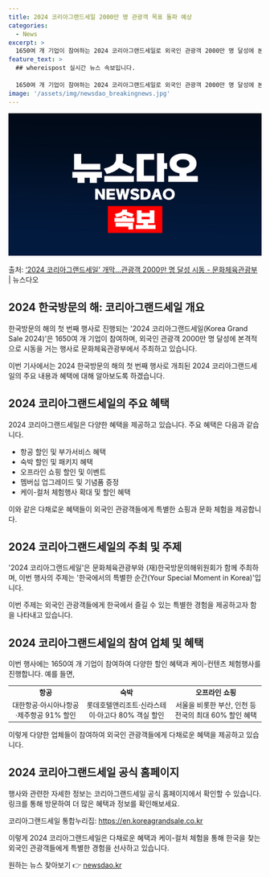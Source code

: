 ```yaml
---
title: 2024 코리아그랜드세일 2000만 명 관광객 목표 돌파 예상
categories:
  - News
excerpt: >
  1650여 개 기업이 참여하는 2024 코리아그랜드세일로 외국인 관광객 2000만 명 달성에 본격적으로 시동…
feature_text: >
  ## whereispost 실시간 뉴스 속보입니다.

  1650여 개 기업이 참여하는 2024 코리아그랜드세일로 외국인 관광객 2000만 명 달성에 본격적으로 시동…
image: '/assets/img/newsdao_breakingnews.jpg'
---
```


![뉴스다오 속보](/assets/img/newsdao_breakingnews.jpg)

<p>출처: <a href="https://newsdao.kr/2974" rel="dofollow">‘2024 코리아그랜드세일’ 개막…관광객 2000만 명 달성 시동 - 문화체육관광부</a> | 뉴스다오</p>

<h2 data-ke-size="size26">2024 한국방문의 해: 코리아그랜드세일 개요</h2>
한국방문의 해의 첫 번째 행사로 진행되는 '2024 코리아그랜드세일(Korea Grand Sale 2024)'은 1650여 개 기업이 참여하며, 외국인 관광객 2000만 명 달성에 본격적으로 시동을 거는 행사로 문화체육관광부에서 주최하고 있습니다.

<p data-ke-size="size16">이번 기사에서는 2024 한국방문의 해의 첫 번째 행사로 개최된 2024 코리아그랜드세일의 주요 내용과 혜택에 대해 알아보도록 하겠습니다.</p>

<h2 data-ke-size="size24">2024 코리아그랜드세일의 주요 혜택</h2>
2024 코리아그랜드세일은 다양한 혜택을 제공하고 있습니다. 주요 혜택은 다음과 같습니다.

<ul>
    <li>항공 할인 및 부가서비스 혜택</li>
    <li>숙박 할인 및 패키지 혜택</li>
    <li>오프라인 쇼핑 할인 및 이벤트</li>
    <li>멤버십 업그레이드 및 기념품 증정</li>
    <li>케이-컬처 체험행사 확대 및 할인 혜택</li>
</ul>

<p data-ke-size="size16">이와 같은 다채로운 혜택들이 외국인 관광객들에게 특별한 쇼핑과 문화 체험을 제공합니다.</p>

<h2 data-ke-size="size24">2024 코리아그랜드세일의 주최 및 주제</h2>
'2024 코리아그랜드세일'은 문화체육관광부와 (재)한국방문의해위원회가 함께 주최하며, 이번 행사의 주제는 '한국에서의 특별한 순간(Your Special Moment in Korea)'입니다.

<p data-ke-size="size16">이번 주제는 외국인 관광객들에게 한국에서 즐길 수 있는 특별한 경험을 제공하고자 함을 나타내고 있습니다.</p>

<h2 data-ke-size="size24">2024 코리아그랜드세일의 참여 업체 및 혜택</h2>
이번 행사에는 1650여 개 기업이 참여하여 다양한 할인 혜택과 케이-컨텐츠 체험행사를 진행합니다. 예를 들면,

<table>
    <tr>
        <td style="text-align: center; height: 17px;"><b>항공</b></td>
        <td style="text-align: center; height: 17px;"><b>숙박</b></td>
        <td style="text-align: center; height: 17px;"><b>오프라인 쇼핑</b></td>
    </tr>
    <tr>
        <td style="text-align: center; height: 17px;">대한항공·아시아나항공·제주항공 91% 할인</td>
        <td style="text-align: center; height: 17px;">롯데호텔앤리조트·신라스테이·아고다 80% 객실 할인</td>
        <td style="text-align: center; height: 17px;">서울을 비롯한 부산, 인천 등 전국의 최대 60% 할인 혜택</td>
    </tr>
</table>

<p data-ke-size="size16">이렇게 다양한 업체들이 참여하여 외국인 관광객들에게 다채로운 혜택을 제공하고 있습니다.</p>

<h2 data-ke-size="size24">2024 코리아그랜드세일 공식 홈페이지</h2>
행사와 관련한 자세한 정보는 코리아그랜드세일 공식 홈페이지에서 확인할 수 있습니다. 링크를 통해 방문하여 더 많은 혜택과 정보를 확인해보세요.

<p data-ke-size="size16">코리아그랜드세일 통합누리집: <a href="https://en.koreagrandsale.co.kr">https://en.koreagrandsale.co.kr</a></p>

이렇게 2024 코리아그랜드세일은 다채로운 혜택과 케이-컬처 체험을 통해 한국을 찾는 외국인 관광객들에게 특별한 경험을 선사하고 있습니다. 

원하는 뉴스 찾아보기 👉 <a href="https://newsdao.kr" rel="dofollow">newsdao.kr</a>


